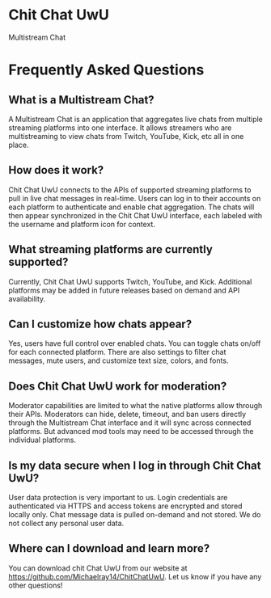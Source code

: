 # Chit Chat UwU
Multistream Chat

# Frequently Asked Questions

<h2>What is a Multistream Chat?</h2>

A Multistream Chat is an application that aggregates live chats from multiple streaming platforms into one interface. It allows streamers who are multistreaming to view chats from Twitch, YouTube, Kick, etc all in one place.

<h2>How does it work?</h2>

Chit Chat UwU connects to the APIs of supported streaming platforms to pull in live chat messages in real-time. Users can log in to their accounts on each platform to authenticate and enable chat aggregation. The chats will then appear synchronized in the Chit Chat UwU interface, each labeled with the username and platform icon for context. 

<h2>What streaming platforms are currently supported?</h2>

Currently, Chit Chat UwU supports Twitch, YouTube, and Kick. Additional platforms may be added in future releases based on demand and API availability.

<h2>Can I customize how chats appear?</h2>

Yes, users have full control over enabled chats. You can toggle chats on/off for each connected platform. There are also settings to filter chat messages, mute users, and customize text size, colors, and fonts.

<h2>Does Chit Chat UwU work for moderation?</h2> 

Moderator capabilities are limited to what the native platforms allow through their APIs. Moderators can hide, delete, timeout, and ban users directly through the Multistream Chat interface and it will sync across connected platforms. But advanced mod tools may need to be accessed through the individual platforms.

<h2>Is my data secure when I log in through Chit Chat UwU?</h2>

User data protection is very important to us. Login credentials are authenticated via HTTPS and access tokens are encrypted and stored locally only. Chat message data is pulled on-demand and not stored. We do not collect any personal user data.

<h2>Where can I download and learn more?</h2>

You can download chit Chat UwU from our website at https://github.com/Michaelray14/ChitChatUwU. Let us know if you have any other questions!

<div className="vertical-spacer"></div>
<div className="vertical-spacer"></div>


